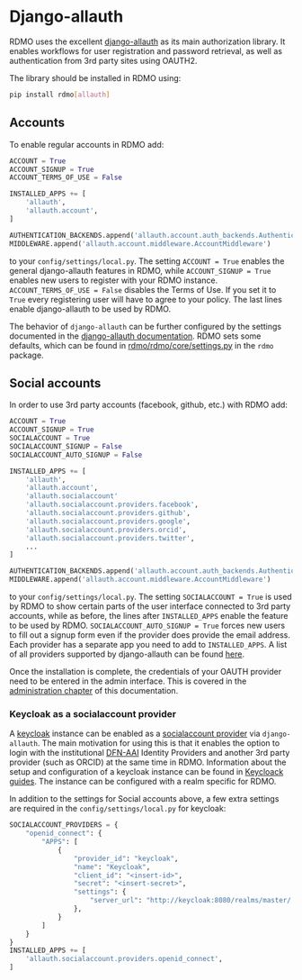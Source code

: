 # Django-allauth

RDMO uses the excellent [django-allauth](http://www.intenct.nl/projects/django-allauth) as its main authorization library. It enables workflows for user registration and password retrieval, as well as authentication from 3rd party sites using OAUTH2.

The library should be installed in RDMO using:

```bash
pip install rdmo[allauth]
```

## Accounts

To enable regular accounts in RDMO add:

```python
ACCOUNT = True
ACCOUNT_SIGNUP = True
ACCOUNT_TERMS_OF_USE = False

INSTALLED_APPS += [
    'allauth',
    'allauth.account',
]

AUTHENTICATION_BACKENDS.append('allauth.account.auth_backends.AuthenticationBackend')
MIDDLEWARE.append('allauth.account.middleware.AccountMiddleware')
```

to your `config/settings/local.py`. The setting `ACCOUNT = True` enables the general django-allauth features in RDMO, while `ACCOUNT_SIGNUP = True` enables new users to register with your RDMO instance. `ACCOUNT_TERMS_OF_USE = False` disables the Terms of Use. If you set it to `True` every registering user will have to agree to your policy. The last lines enable django-allauth to be used by RDMO.

The behavior of `django-allauth` can be further configured by the settings documented in the [django-allauth documentation](https://django-allauth.readthedocs.io/en/latest/#contents). RDMO sets some defaults, which can be found in [rdmo/rdmo/core/settings.py](https://github.com/rdmorganiser/rdmo/blob/master/rdmo/core/settings.py) in the `rdmo` package.

## Social accounts

In order to use 3rd party accounts (facebook, github, etc.) with RDMO add:

```python
ACCOUNT = True
ACCOUNT_SIGNUP = True
SOCIALACCOUNT = True
SOCIALACCOUNT_SIGNUP = False
SOCIALACCOUNT_AUTO_SIGNUP = False

INSTALLED_APPS += [
    'allauth',
    'allauth.account',
    'allauth.socialaccount'
    'allauth.socialaccount.providers.facebook',
    'allauth.socialaccount.providers.github',
    'allauth.socialaccount.providers.google',
    'allauth.socialaccount.providers.orcid',
    'allauth.socialaccount.providers.twitter',
    ...
]

AUTHENTICATION_BACKENDS.append('allauth.account.auth_backends.AuthenticationBackend')
MIDDLEWARE.append('allauth.account.middleware.AccountMiddleware')
```

to your `config/settings/local.py`. The setting `SOCIALACCOUNT = True` is used by RDMO to show certain parts of the user interface connected to 3rd party accounts, while as before, the lines after `INSTALLED_APPS` enable the feature to be used by RDMO. `SOCIALACCOUNT_AUTO_SIGNUP = True` forces new users to fill out a signup form even if the provider does provide the email address. Each provider has a separate app you need to add to `INSTALLED_APPS`. A list of all providers supported by django-allauth can be found [here](http://django-allauth.readthedocs.io/en/latest/providers).

Once the installation is complete, the credentials of your OAUTH provider need to be entered in the admin interface. This is covered in the [administration chapter](../../administration/allauth) of this documentation.


### Keycloak as a socialaccount provider

A [keycloak](https://www.keycloak.org/) instance can be enabled as a [socialaccount provider](https://django-allauth.readthedocs.io/en/latest/socialaccount/providers/keycloak) via `django-allauth`. The main motivation for using this is that it enables the option to login with the institutional [DFN-AAI](https://doku.tid.dfn.de/de:dfnaai:start) Identity Providers and another 3rd party provider (such as ORCID) at the same time in RDMO. Information about the setup and configuration of a keycloak instance can be found in [Keycloack guides](https://www.keycloak.org/guides#getting-started). The instance can be configured with a realm specific for RDMO.

In addition to the settings for Social accounts above, a few extra settings are required in the `config/settings/local.py` for keycloak:

```py
SOCIALACCOUNT_PROVIDERS = {
    "openid_connect": {
        "APPS": [
            {
                "provider_id": "keycloak",
                "name": "Keycloak",
                "client_id": "<insert-id>",
                "secret": "<insert-secret>",
                "settings": {
                    "server_url": "http://keycloak:8080/realms/master/.well-known/openid-configuration",
                },
            }
        ]
    }
}
INSTALLED_APPS += [
    'allauth.socialaccount.providers.openid_connect',
]
```
